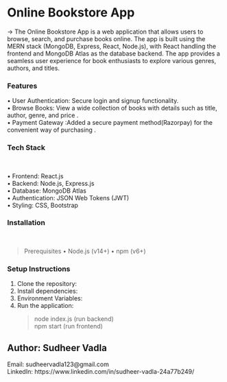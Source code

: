 <h1>Online Bookstore App</h1>

-> The Online Bookstore App is a web application that allows users to browse, search, and purchase books online. 
The app is built using the MERN stack (MongoDB, Express, React, Node.js), with React handling the
frontend and MongoDB Atlas as the database backend. The app provides a seamless user experience for book
enthusiasts to explore various genres, authors, and titles.

<h3> Features</h3>

• User Authentication: Secure login and signup functionality.</br>
• Browse Books: View a wide collection of books with details such as title, author, genre, and price .</br>
• Payment Gateway :Added a secure payment method(Razorpay) for the convenient way of purchasing .</br>


<h3> Tech Stack </h3></br>

• Frontend: React.js </br>
• Backend: Node.js, Express.js</br>
• Database: MongoDB Atlas</br>
• Authentication: JSON Web Tokens (JWT)</br>
• Styling: CSS, Bootstrap</br>

<h3>Installation </h3></br>

> Prerequisites
• Node.js (v14+)
• npm (v6+)

<h3>Setup Instructions </h3>

1. Clone the repository:</br>
2. Install dependencies:</br>
3. Environment Variables:</br>
4. Run the application:</br>
   > node index.js (run backend)</br>
   > npm start     (run frontend)</br>

<h2>Author: Sudheer Vadla</h2>
Email: sudheervadla123@gmail.com</br>
LinkedIn: https://www.linkedin.com/in/sudheer-vadla-24a77b249/</br>


